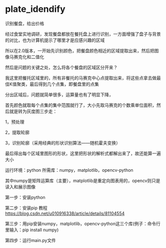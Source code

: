 # plate_idendify
识别餐盘，给出价格

经过食堂实地调研，发现餐盘都放在餐托盘上进行识别，一方面增强了盘子与背景的对比，也为计算机提示了哪里才是应感兴趣的区域

所以在2.0版本，一开始先识别颜色，把餐盘颜色相近的区域提取出来，然后把图像马赛克化和二值化

然后是问题的关键之处，怎么将各个餐盘的区域区分开来？

我这里把餐托区域里的，所有非餐托的马赛克中心点提取出来，将这些点拿去做最佳K值聚类，最后得到几个点集，即餐盘里的点集

分出区域后，问题就简单很多，运算量也有了明显下降，

首先颜色就取每个点集的集中范围就行了，大小先取马赛克的个数乘单位面积，然后就是转为灰度图三步走：

1，预处理

2，提取轮廓

3，识别轮廓（采用经典的形状识别算法——随机霍夫变换）

最后得出每个区域里图形的形状，这里把形状的解析式都解出来了，故还能算一遍大小


运行环境：python 所需库：numpy，matplotlib，opencv-python

其中numpy是矩阵运算库（主要），matplotlib是重定向图表用的，opencv则只是读入和展示图像

第一步：安装python

第二步：安装pip 教程 https://blog.csdn.net/u010916338/article/details/81104554

第三步：用pip安装numpy，matplotlib，opencv-python这三个库(例子：命令行里输入：pip install numpy)

第四步：运行main.py文件